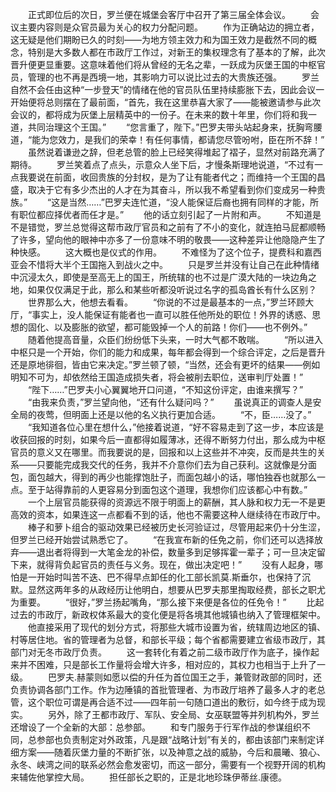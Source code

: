 　　正式即位后的次日，罗兰便在城堡会客厅中召开了第三届全体会议。
　　会议主要内容则是众官员最为关心的权力分配问题。
　　作为正确站边的拥立者，这无疑是他们期盼已久的时刻——为地方领主效力和为国王效力是截然不同的概念，特别是大多数人都在市政厅工作过，对新王的集权理念有了基本的了解，此次晋升便更显重要。这意味着他们将从曾经的无名之辈，一跃成为灰堡王国的中枢官员，管理的也不再是西境一地，其影响力可以说比过去的大贵族还强。
　　罗兰自然不会任由这种“一步登天”的情绪在他的官员队伍里持续膨胀下去，因此会议一开始便将总则摆在了最前面，“首先，我在这里恭喜大家了——能被邀请参与此次会议的，都将成为灰堡上层精英中的一份子。在未来的数十年里，你们将和我一道，共同治理这个王国。”
　　“您言重了，陛下。”巴罗夫带头站起身来，抚胸弯腰道，“能为您效力，是我们的荣幸！有任何事情，都请您尽管吩咐，臣在所不辞！”
　　虽然说着谦逊之辞，但老总管的脸上已经笑得堆起了褶子，显然对前路充满了期待。
　　罗兰笑着点了点头，示意众人坐下后，才慢条斯理地说道，“不过有一点我要说在前面，收回贵族的分封权，是为了让有能者代之；而维持一个王国的昌盛，取决于它有多少杰出的人才在为其奋斗，所以我不希望看到你们变成另一种贵族。”
　　“这是当然……”巴罗夫连忙道，“没人能保证后裔也拥有同样的才能，所有职位都应择优者而任才是。”
　　他的话立刻引起了一片附和声。
　　不知道是不是错觉，罗兰总觉得这帮市政厅官员和之前有了不小的变化，就连拍马屁都顺畅了许多，望向他的眼神中亦多了一份意味不明的敬畏——这种差异让他隐隐产生了种快感。
　　这大概也是仪式的作用。
　　不难怪为了这个位子，提费科和嘉西亚会不惜将大半个王国拖入到战火之中。
　　只是罗兰并没有让自己在此种情绪中沉浸太久，即使是至高无上的国王，所统辖的也不过是广漠大陆的一块边角之地，如果仅仅满足于此，那么和某些听都没听说过名字的孤岛酋长有什么区别？
　　世界那么大，他想去看看。
　　“你说的不过是最基本的一点，”罗兰环顾大厅，“事实上，没人能保证有能者也一直可以胜任他所处的职位！外界的诱惑、思想的固化、以及膨胀的欲望，都可能毁掉一个人的前路！你们——也不例外。”
　　随着他提高音量，众臣们纷纷低下头来，一时大气都不敢喘。
　　“所以进入中枢只是一个开始，你们的能力和成果，每年都会得到一个综合评定，之后是晋升还是原地徘徊，皆由它来决定。”罗兰顿了顿，“当然，还会有更坏的结果——例如明知不可为，却依然给王国造成损失者，将会被削去职位，送审判厅处置！”
　　“陛下……”巴罗夫小心翼翼地开口问道，“不知这份评定，由谁来撰写？”
　　“由我来负责，”罗兰望向他，“还有什么疑问吗？”
　　虽说真正的调查人是安全局的夜莺，但明面上还是以他的名义执行更加合适。
　　“不，臣……没了。”
　　“我知道各位心里在想什么，”他接着说道，“好不容易走到了这一步，本应该是收获回报的时刻，如果今后一直都得如履薄冰，还得不断努力付出，那么成为中枢官员的意义又在哪里。而我要说的是，回报和以上这些并不冲突，反而是共生的关系——只要能完成我交代的任务，我并不介意你们去为自己获利。这就像是分面包，面包越大，得到的再少也能撑饱肚子，而面包越小的话，哪怕独吞也就那么一点。至于站得靠前的人更容易分到面包这个道理，我想你们应该都心中有数。”
　　一个上层官员能获得的资源远不限于明面上的薪酬，其人脉和权力无一不是更高效的资本，如果连这一点都看不到的话，他也不需要这种人继续待在市政厅中。
　　棒子和萝卜组合的驱动效果已经被历史长河验证过，尽管用起来仍十分生涩，但罗兰已经开始尝试熟悉它了。
　　“在我宣布新的任免之前，你们还可以选择放弃——退出者将得到一大笔金龙的补偿，数量多到足够挥霍一辈子；可一旦决定留下来，就得背负起官员的责任与义务。现在，做出决定吧！”
　　没有人起身，哪怕是一开始时叫苦不迭、巴不得早点卸任的化工部长凯莫.斯垂尔，也保持了沉默。显然这两年多的从政经历让他明白，想要从巴罗夫那里掏取经费，部长之职尤为重要。
　　“很好，”罗兰扬起嘴角，“那么接下来便是各位的任免令！”
　　比起过去的市政厅，新政权体系最大的变化便是将各境其他城镇也纳入了管理框架中。
　　他直接采用了现代的划分方式，将那些大城市设置为省，统辖周边地区的镇、村等居住地。省的管理者为总督，和部长平级；每个省都需要建立省级市政厅，其部门对无冬市政厅负责。
　　这一套转化有着之前二级市政厅作为底子，操作起来并不困难，只是部长工作量将会增大许多，相对应的，其权力也相当于上升了一级。
　　巴罗夫.赫蒙则如愿以偿的升任为首位国王之手，兼管财政部的同时，还负责协调各部门工作。作为边陲镇的首批管理者、为市政厅培养了最多人才的老总管，这个职位可谓是再合适不过——四年前一句随口道出的敷衍，如今终于成为现实。
　　另外，除了王都市政厅、军队、安全局、女巫联盟等并列机构外，罗兰还增设了一个全新的大部：总参部。
　　和专门服务于行军作战的参谋组织不同，总参部也负责制定对外政策，凡是跟“战略计划”有关的，都由该部门来制定详细方案——随着灰堡力量的不断扩张，以及神意之战的威胁，今后和晨曦、狼心、永冬、峡湾之间的联系必然会愈发密切，而这一部分，需要有一个视野开阔的机构来辅佐他掌控大局。
　　担任部长之职的，正是北地珍珠伊蒂丝.康德。
